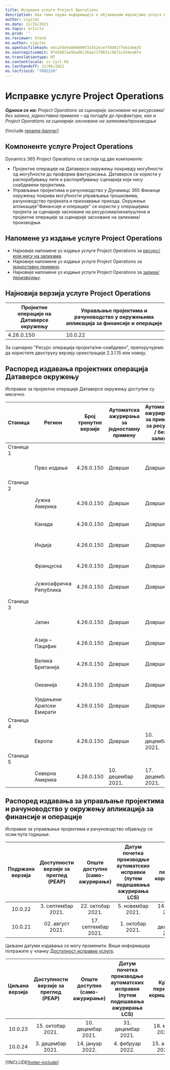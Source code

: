 ```yaml
---
title: Исправке услуге Project Operations
description: Ова тема пружа информације о објављеним верзијама услуге Dynamics 365 Project Operations.
author: sigitac
ms.date: 11/15/2021
ms.topic: article
ms.prod: ''
ms.reviewer: kfend
ms.author: sigitac
ms.openlocfilehash: e4cafde5e866690f31452eceffdd81ffeb14e635
ms.sourcegitcommit: 97e5887ae5bad6c26aa1179b51c9b71c434ea8fe
ms.translationtype: HT
ms.contentlocale: sr-Cyrl-RS
ms.lasthandoff: 12/06/2021
ms.locfileid: "7892220"
---
```

# <a name="project-operations-updates"></a>Исправке услуге Project Operations

_**Односи се на:** Project Operations за сценарије засноване на ресурсима/без залиха, једноставна примена – од погодбе до профактуре, као и Project Operations за сценарије засноване на залихама/производњи_

[!include [rename-banner](~/includes/cc-data-platform-banner.md)]

## <a name="project-operations-components"></a>Компоненте услуге Project Operations

Dynamics 365 Project Operations се састоји од две компоненте:

- Пројектне операције на Датаверсе окружењу покривају могућности од могућности до проформа фактурисања. Датаверсе се користи у распоређивању лите и распоређивању сценарија који нису снабдевени пројектима.
- Управљање пројектима и рачуноводство у Дyнамицс 365 Финанце окружењу покрива могућности управљања трошковима, рачуноводство пројеката и признавање прихода. Окружење апликације"Финансије и операције" се користи у операцијама пројекта за сценарије засноване на ресурсима/ненапуштене и пројектне операције за сценарије засноване на залихама/производњи.

## <a name="project-operations-release-notes"></a>Напомене уз издање услуге Project Operations
- Најновије напомене уз издање услуге Project Operations за [ресурс/који нису на залихама](whats-new-nov-2021-resource-based.md).
- Најновије напомене уз издање услуге Project Operations за [једноставну примену](../pro/whats-new/whats-new-nov-2021-lite.md).
- Најновије напомене уз издање услуге Project Operations за [залихе/производњу](../prod-pma/whats-new/whats-new-oct-2021-stocked.md).

## <a name="project-operations-latest-version"></a>Најновија верзија услуге Project Operations

| Пројектне операције на Датаверсе окружењу | Управљање пројектима и рачуноводство у окружењима апликација за финансије и операције | 
| --- | --- |
| 4.26.0.150 | 10.0.22 |

За сценарио "Ресурс операција пројекта/не-снабдевен", препоручујемо да користите двоструку верзију оркестрације 2.3.1.15 или новију.

## <a name="release-schedule-for-project-operations-on-dataverse-environment"></a>Распоред издавања пројектних операција Датаверсе окружењу

Исправке за пројектне операције Датаверсе окружењу доступне су месечно. 

| Станица | Регион | Број тренутне верзије | Аутоматска ажурирања за једноставну примену | Аутоматска ажурирања за примену за ресурсе / без залиха | Број следеће верзије | Датум опште доступности следеће верзије |
|-----------|-----------------------|-----------------|--------------------|---------------------|---------------------|---------------------|
| Станица 1 |   &nbsp;              |    &nbsp;       | &nbsp;             |      &nbsp;         |      &nbsp;         |      &nbsp;         |
|   &nbsp;  | Прво издање         |  4.26.0.150     | Доврши           | Доврши            | TBD                 | 06. децембар 2021.   |
| Станица 2 |   &nbsp;              |    &nbsp;       | &nbsp;             |      &nbsp;         |      &nbsp;         |      &nbsp;         |
|   &nbsp;  | Јужна Америка         |  4.26.0.150     | Доврши           | Доврши            | TBD                 | 06. децембар 2021.   |
|   &nbsp;  | Канада                |  4.26.0.150     | Доврши           | Доврши            | TBD                 | 06. децембар 2021.   |
|   &nbsp;  | Индија                 |  4.26.0.150     | Доврши           | Доврши            | TBD                 | 06. децембар 2021.   |
|   &nbsp;  | Француска                |  4.26.0.150     | Доврши           | Доврши            | TBD                 | 06. децембар 2021.   |
|   &nbsp;  | Јужноафричка Република          |  4.26.0.150     | Доврши           | Доврши            | TBD                 | 06. децембар 2021.   |
| Станица 3 |      &nbsp;           |     &nbsp;      |     &nbsp;         |      &nbsp;         |      &nbsp;         |      &nbsp;         |
|   &nbsp;  | Јапан                 |  4.26.0.150     | Доврши           | Доврши            | TBD                 | 10. децембар 2021.   |
|   &nbsp;  | Азија – Пацифик          |  4.26.0.150     | Доврши           | Доврши            | TBD                 | 10. децембар 2021.   |
|   &nbsp;  | Велика Британија         |  4.26.0.150     | Доврши           | Доврши            | TBD                 | 10. децембар 2021.   |
|   &nbsp;  | Океанија               |  4.26.0.150     | Доврши           | Доврши            | TBD                 | 10. децембар 2021.   |
|   &nbsp;  | Уједињени Арапски Емирати  |  4.26.0.150     | Доврши           | Доврши            | TBD                 | 10. децембар 2021.   |
| Станица 4 |     &nbsp;            |     &nbsp;      |     &nbsp;         |      &nbsp;         |      &nbsp;         |      &nbsp;         |
|   &nbsp;  | Европа                |  4.26.0.150     | Доврши           | 10. децембар 2021.   | TBD                 | 17. децембар 2021.   |
| Станица 5 |     &nbsp;            |     &nbsp;      |     &nbsp;         |      &nbsp;         |      &nbsp;         |      &nbsp;         |
|   &nbsp;  | Северна Америка         |  4.26.0.150     | 10. децембар 2021.  | 17. децембар 2021.   | TBD                 | 07. јануар 2022.    |


## <a name="release-schedule-for-project-management-and-accounting-in-the-finance-and-operations-apps-environment"></a>Распоред издавања за управљање пројектима и рачуноводство у окружењу апликација за финансије и операције

Исправке за управљање пројектима и рачуноводство објављују се осам пута годишње.

|Подржана верзија| Доступности верзије за преглед (PEAP) | Опште доступно (само-ажурирање) | Датум почетка производње аутоматских исправки (путем подешавања ажурирања LCS) |   Крај периода коришћења   |
|:---------------:|:---------------------------:|:---------------------------------:|:--------------------------------------------------------------------:|:------------------:|
|     10.0.22     |      3. септембар 2021.      |        22. октобар 2021.           |                          5. новембар 2021.                            | 14. јануар 2022.   |
|    10.0.21      |         02. август 2021.     |           17. септембар 2021.      |                             1. октобар 2021.                          |  10. децембар 2021. |


Циљани датуми издавања се могу променити. Више информација потражите у чланку [Доступност исправке услуге](/dynamics365/fin-ops-core/fin-ops/get-started/public-preview-releases?toc=%2fdynamics365%2ffinance%2ftoc.json).

|Циљана верзија | Доступности верзије за преглед (PEAP) | Опште доступно (само-ажурирање) | Датум почетка производње аутоматских исправки (путем подешавања ажурирања LCS) |   Крај периода коришћења   |
|:---------------:|:---------------------------:|:---------------------------------:|:--------------------------------------------------------------------:|:------------------:|
|     10.0.23     |      15. октобар 2021.       |        10. децембар 2021.          |                          31. децембар 2021.                           | 18. март 2022.     |
|     10.0.24     |      3. децембар 2021.       |        14. јануар 2022.           |                          4. фебруар 2022.                            | 15. април 2022.     |

[!INCLUDE[footer-include](../includes/footer-banner.md)]
